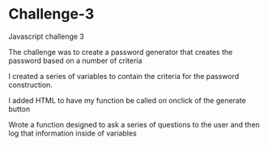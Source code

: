 # Challenge-3
 Javascript challenge 3

 The challenge was to create a password generator that creates the password based on a number of criteria

 I created a series of variables to contain the criteria for the password construction.

 I added HTML to have my function be called on onclick of the generate button

 Wrote a function designed to ask a series of questions to the user and then log that information inside of variables

 